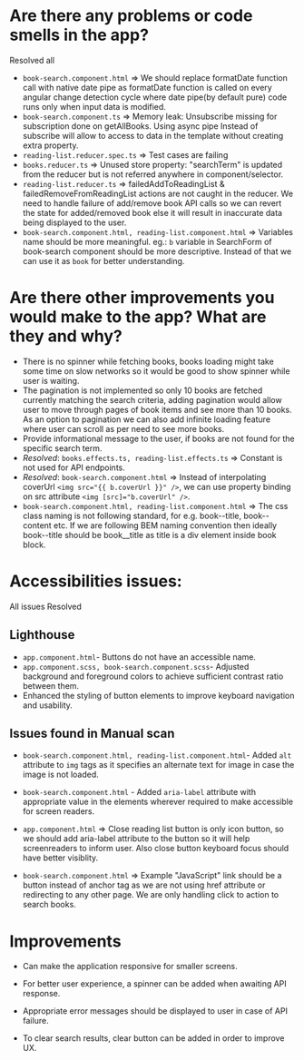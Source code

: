 # Are there any problems or code smells in the app?
Resolved all 

- `book-search.component.html` => We should replace formatDate function call with native date pipe as formatDate function is called on every angular change detection cycle where date pipe(by default pure) code runs only when input data is modified.
- `book-search.component.ts` => Memory leak: Unsubscribe missing for subscription done on getAllBooks. Using async pipe Instead of subscribe will allow to access to data in the template without creating extra property. 
- `reading-list.reducer.spec.ts` => Test cases are failing
- `books.reducer.ts` => Unused store property: "searchTerm" is updated from the reducer but is not referred anywhere in component/selector.
- `reading-list.reducer.ts` => failedAddToReadingList & failedRemoveFromReadingList actions are not caught in the reducer. We need to handle failure of add/remove book API calls so we can revert the state for added/removed book else it will result in inaccurate data being displayed to the user.
- `book-search.component.html, reading-list.component.html` => Variables name should be more meaningful.
  eg.: `b` variable in SearchForm of book-search component should be more descriptive. Instead of that we can use it as `book` for better understanding.

# Are there other improvements you would make to the app? What are they and why?

- There is no spinner while fetching books, books loading might take some time on slow networks so it would be good to show spinner while user is waiting.
- The pagination is not implemented so only 10 books are fetched currently matching the search criteria, adding pagination would allow user to move through pages of book items and see more than 10 books. As an option to pagination we can also add infinite loading feature where user can scroll as per need to see more books.
- Provide informational message to the user, if books are not found for the specific search term.
- _Resolved_: `books.effects.ts, reading-list.effects.ts` => Constant is not used for API endpoints.
- _Resolved_: `book-search.component.html` => Instead of interpolating coverUrl `<img src="{{ b.coverUrl }}" />`, we can use property binding on src attribute `<img [src]="b.coverUrl" />`.
- `book-search.component.html, reading-list.component.html` => The css class naming is not following standard, for e.g. book--title, book--content etc. If we are following BEM naming convention then ideally book--title should be book__title as title is a div element inside book block.

# Accessibilities issues:

All issues Resolved

## Lighthouse

- `app.component.html`- Buttons do not have an accessible name.
- `app.component.scss, book-search.component.scss`- Adjusted background and foreground colors to achieve sufficient contrast ratio between them. 
- Enhanced the styling of button elements to improve keyboard navigation and usability.

## Issues found in Manual scan

- `book-search.component.html, reading-list.component.html`- Added `alt` attribute to `img` tags as it specifies an alternate text for image in case the image is not loaded.

- `book-search.component.html` - Added `aria-label` attribute with appropriate value in the elements wherever required to make accessible for screen readers.
- `app.component.html` => Close reading list button is only icon button, so we should add aria-label attribute to the button so it will help screenreaders to inform user. Also close button keyboard focus should have better visiblity.

- `book-search.component.html` => Example "JavaScript" link should be a button instead of anchor tag as we are not using href attribute or redirecting to any other page. We are only handling click to action to search books.

# Improvements

- Can make the application responsive for smaller screens.

- For better user experience, a spinner can be added when awaiting API response.

- Appropriate error messages should be displayed to user in case of API failure. 

- To clear search results, clear button can be added in order to improve UX.
